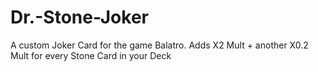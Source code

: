 # Dr.-Stone-Joker
A custom Joker Card for the game Balatro. Adds X2 Mult + another X0.2 Mult for every Stone Card in your Deck
